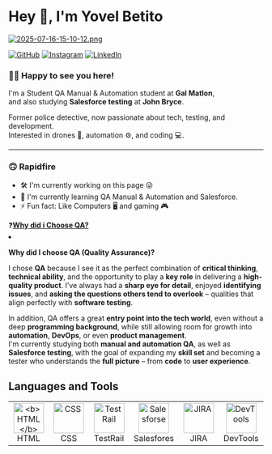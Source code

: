 # Hey 👋, I'm Yovel Betito
[![2025-07-16-15-10-12.png](https://i.postimg.cc/qvqHcddw/2025-07-16-15-10-12.png)](https://postimg.cc/BXrzskbP)

[![GitHub](https://img.shields.io/badge/GITHUB-black?style=for-the-badge&logo=github)](https://github.com/YovelBetito)
[![Instagram](https://img.shields.io/badge/INSTAGRAM-%23E1306C?style=for-the-badge&logo=instagram&logoColor=white)](https://www.instagram.com/yovel_betito/)
[![LinkedIn](https://img.shields.io/badge/LINKEDIN-0077B5?style=for-the-badge&logo=linkedin&logoColor=white)](https://www.linkedin.com/in/yovel-betito-2298722a3/)
### 👨‍💻 Happy to see you here!

I'm a Student QA Manual & Automation student at **Gal Matlon**,  
and also studying **Salesforce testing** at **John Bryce**.

Former police detective, now passionate about tech, testing, and development.  
Interested in drones 🚁, automation ⚙️, and coding 💻.

---
### 🙃 Rapidfire
  <td>
    <ul class="rapidfire-list">
      <li>🛠️ I'm currently working on this page 😜</li>
      <li>🌱 I'm currently learning QA Manual & Automation and Salesforce.</li>
      <li>⚡ Fun fact: Like Computers 🖥️ and gaming 🎮</li>
    </ul>
  </td>
  <td></td> <!-- תא ריק בצד ימין -->
</tr>
❓<b><u>Why did i Choose QA?</b></u>
<li><p><strong>Why did I choose QA (Quality Assurance)?</strong></p>

<p>
I chose <strong>QA</strong> because I see it as the perfect combination of 
<strong>critical thinking</strong>, <strong>technical ability</strong>, 
and the opportunity to play a <strong>key role</strong> in delivering a 
<strong>high-quality product</strong>. I’ve always had a 
<strong>sharp eye for detail</strong>, enjoyed <strong>identifying issues</strong>, 
and <strong>asking the questions others tend to overlook</strong> – 
qualities that align perfectly with <strong>software testing</strong>.
</p>

<p>
In addition, QA offers a great <strong>entry point into the tech world</strong>, 
even without a deep <strong>programming background</strong>, while still 
allowing room for growth into <strong>automation</strong>, <strong>DevOps</strong>, 
or even <strong>product management</strong>.<br>
I'm currently studying both <strong>manual and automation QA</strong>, as well as 
<strong>Salesforce testing</strong>, with the goal of expanding my 
<strong>skill set</strong> and becoming a tester who understands the 
<strong>full picture</strong> – from <strong>code</strong> to 
<strong>user experience</strong>.
</p>
</li>
</div>
</body>
</html>
<h2>Languages and Tools</h2>

<div align="center">
  <table>
    <tr>
      <td align="center" width="120">
        <img src="https://cdn.jsdelivr.net/gh/devicons/devicon/icons/html5/html5-original.svg" height="60" alt="<b>HTML</b>" /><br/>HTML
      </td>
      <td align="center" width="120">
        <img src="https://cdn.jsdelivr.net/gh/devicons/devicon/icons/css3/css3-original.svg" height="60" alt="CSS" /><br/>CSS
      <td align="center" width="120">
        <img src="https://i.postimg.cc/bvHCkcbw/download.png" height="60" alt="TestRail" /><br/>TestRail
      </td>
       <td align="center" width="120">
        <img src="https://i.postimg.cc/NMYf8f7V/download.png" height="60" alt="Salesforse" /><br/>Salesfores
      </td>      <td align="center" width="120">
        <img src="https://cdn.jsdelivr.net/gh/devicons/devicon/icons/jira/jira-original.svg" height="60" alt="JIRA" /><br/>JIRA
      <td align="center" width="120">
        <img src="https://i.postimg.cc/WzcT1qBH/images.jpg" height="60" alt="DevTools" /><br/>DevTools
    </tr>
  </table>
</div>  
